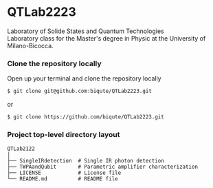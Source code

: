 # QTLab2223
Laboratory of Solide States and Quantum Technologies  
Laboratory class for the Master's degree in Physic at the University of Milano-Bicocca.


### Clone the repository locally
Open up your terminal and clone the repository locally
```bash
$ git clone git@github.com:biqute/QTLab2223.git
```
or
```bash
$ git clone https://github.com/biqute/QTLab2223.git
```

### Project top-level directory layout
    
    QTLab2122
    │  
    ├── SingleIRdetection  # Single IR photon detection
    ├── TWPAandQubit       # Parametric amplifier characterization   
    ├── LICENSE            # License file
    └── README.md          # README file
